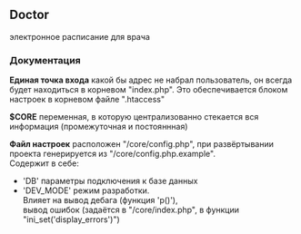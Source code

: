 ## Doctor  
электронное расписание для врача  

### Документация  
__Единая точка входа__ какой бы адрес не набрал пользователь, он всегда будет находиться в корневом "index.php". Это обеспечивается блоком настроек в корневом файле ".htaccess"  

__$CORE__ переменная, в которую централизованно стекается вся информация (промежуточная и постояннная)

__Файл настроек__ расположен "/core/config.php", при развёртывании проекта генерируется из "/core/config.php.example".  
Содержит в себе:  
- 'DB' параметры подключения к базе данных  
- 'DEV_MODE' режим разработки.  
Влияет на вывод дебага (функция 'p()'),  
вывод ошибок (задаётся в "/core/index.php", в функции "ini_set('display_errors')")  